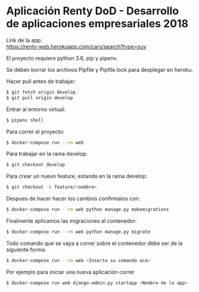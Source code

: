 # Aplicación Renty DoD - Desarrollo de aplicaciones empresariales 2018

Link de la app: \
https://renty-web.herokuapp.com/cars/search?type=suv 

El proyecto requiere python 3.6, pip y pipenv.

Se deben borrar los archivos Pipfile y Pipfile.lock para desplegar en heroku.

Hacer pull antes de trabajar:

```bash
$ git fetch origin develop
$ git pull origin develop
```

Entrar al entorno virtual:

```bash
$ pipenv shell
```

Para correr el proyecto:

```bash
$ docker-compose run --rm web
```

Para trabajar en la rama develop:

```bash
$ git checkout develop
```

Para crear un nuevo feature, estando en la rama develop:

```bash
$ git checkout -b feature/<nombre>
```

Despues de hacer hacer los cambios confirmalos con:

```bash
$ docker-compose run --rm web python manage.py makemigrations
```

Finalmente aplicamos las migraciones al contenedor:

```bash
$ docker-compose run --rm web python manage.py migrate
```

Todo comando que se vaya a correr sobre el contenedor debe ser de la siguiente forma:

```bash
$ docker-compose run --rm web <Inserte su comando aca>
```
Por ejemplo para iniciar una nueva aplicación correr

```bash
$ docker-compose run web django-admin.py startapp <Nombre de la app>
```
